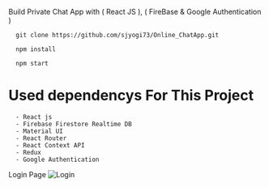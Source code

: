 Build Private Chat App with ( React JS ), ( FireBase & Google Authentication )


      git clone https://github.com/sjyogi73/Online_ChatApp.git
      
      npm install
      
      npm start
      
      
 # Used dependencys For This Project
      - React js
      - Firebase Firestore Realtime DB
      - Material UI
      - React Router
      - React Context API
      - Redux
      - Google Authentication

Login Page
![Login](https://user-images.githubusercontent.com/82278181/171991462-59fadf10-a987-4e27-961f-b44792201f8a.png)

